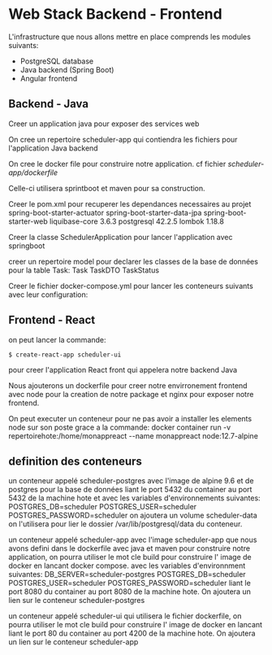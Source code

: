 # Web Stack Backend - Frontend

L'infrastructure que nous allons mettre en place comprends les modules suivants:

- PostgreSQL database
- Java backend (Spring Boot)
- Angular frontend

## Backend - Java

Creer un application java pour exposer des services web

On cree un repertoire scheduler-app qui contiendra les fichiers pour l'application Java backend

On cree le docker file pour construire notre application.
cf fichier _scheduler-app/dockerfile_

Celle-ci utilisera sprintboot et maven pour sa construction.

Creer le pom.xml pour recuperer les dependances necessaires au projet
spring-boot-starter-actuator
spring-boot-starter-data-jpa
spring-boot-starter-web
liquibase-core 3.6.3
postgresql 42.2.5
lombok 1.18.8

Creer la classe SchedulerApplication pour lancer l'application avec springboot

creer un repertoire model pour declarer les classes de la base de données pour la table Task:
Task
TaskDTO
TaskStatus

Creer le fichier docker-compose.yml pour lancer les conteneurs suivants avec leur configuration:

## Frontend - React

on peut lancer la commande:

```
$ create-react-app scheduler-ui
```

pour creer l'application React front qui appelera notre backend Java

Nous ajouterons un dockerfile pour creer notre envirronement frontend
avec node pour la creation de notre package et nginx pour exposer notre frontend.

On peut executer un conteneur pour ne pas avoir a installer les elements
node sur son poste grace a la commande:
docker container run -v repertoirehote:/home/monappreact --name monappreact node:12.7-alpine

## definition des conteneurs

un conteneur appelé scheduler-postgres avec l'image de alpine 9.6 et de postgres pour la base de données
liant le port 5432 du container au port 5432 de la machine hote
et avec les variables d'environnements suivantes:
POSTGRES_DB=scheduler
POSTGRES_USER=scheduler
POSTGRES_PASSWORD=scheduler
on ajoutera un volume scheduler-data
on l'utilisera pour lier le dossier /var/lib/postgresql/data du conteneur.

un conteneur appelé scheduler-app avec l'image scheduler-app que nous avons defini dans le dockerfile avec java et maven pour construire notre application, on pourra utiliser le mot cle build pour construire l' image de docker en lancant
docker compose.
avec les variables d'environnment suivantes:
DB_SERVER=scheduler-postgres
POSTGRES_DB=scheduler
POSTGRES_USER=scheduler
POSTGRES_PASSWORD=scheduler
liant le port 8080 du container au port 8080 de la machine hote.
On ajoutera un lien sur le conteneur scheduler-postgres

un conteneur appelé scheduler-ui qui utilisera le fichier dockerfile, on pourra utiliser le mot cle build pour construire l' image de docker en lancant
liant le port 80 du container au port 4200 de la machine hote.
On ajoutera un lien sur le conteneur scheduler-app
